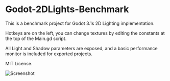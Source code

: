 # Godot-2DLights-Benchmark

This is a benchmark project for Godot 3.1s 2D Lighting implementation.

Hotkeys are on the left, you can change textures by editing the constants at the top of the Main.gd script.

All Light and Shadow parameters are exposed, and a basic performance monitor is included for exported projects.

MIT License.

![Screenshot](image.png)

